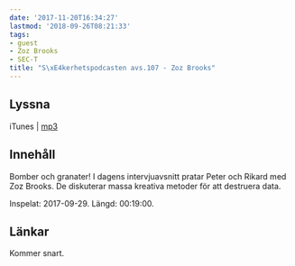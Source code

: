 ```yaml
---
date: '2017-11-20T16:34:27'
lastmod: '2018-09-26T08:21:33'
tags:
- guest
- Zoz Brooks
- SEC-T
title: "S\xE4kerhetspodcasten avs.107 - Zoz Brooks"
---
```

## Lyssna

iTunes \| [mp3](http://traffic.libsyn.com/sakerhetspodcasten/SEC-T_2017_Zoz_Brooks.mp3)

## Innehåll

Bomber och granater! I dagens intervjuavsnitt pratar Peter och Rikard med Zoz Brooks.
De diskuterar massa kreativa metoder för att destruera data.

Inspelat: 2017-09-29. Längd: 00:19:00.

## Länkar

Kommer snart.

